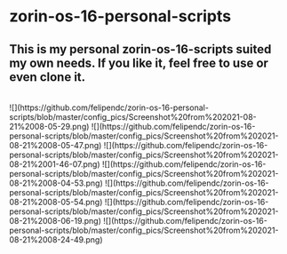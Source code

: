 # zorin-os-16-personal-scripts
## This is my personal zorin-os-16-scripts suited my own needs. If you like it, feel free to use or even clone it. 
<br>
![](https://github.com/felipendc/zorin-os-16-personal-scripts/blob/master/config_pics/Screenshot%20from%202021-08-21%2008-05-29.png)
![](https://github.com/felipendc/zorin-os-16-personal-scripts/blob/master/config_pics/Screenshot%20from%202021-08-21%2008-05-47.png)
![](https://github.com/felipendc/zorin-os-16-personal-scripts/blob/master/config_pics/Screenshot%20from%202021-08-21%2001-46-07.png)
![](https://github.com/felipendc/zorin-os-16-personal-scripts/blob/master/config_pics/Screenshot%20from%202021-08-21%2008-04-53.png)
![](https://github.com/felipendc/zorin-os-16-personal-scripts/blob/master/config_pics/Screenshot%20from%202021-08-21%2008-05-54.png)
![](https://github.com/felipendc/zorin-os-16-personal-scripts/blob/master/config_pics/Screenshot%20from%202021-08-21%2008-06-19.png)
![](https://github.com/felipendc/zorin-os-16-personal-scripts/blob/master/config_pics/Screenshot%20from%202021-08-21%2008-24-49.png)
